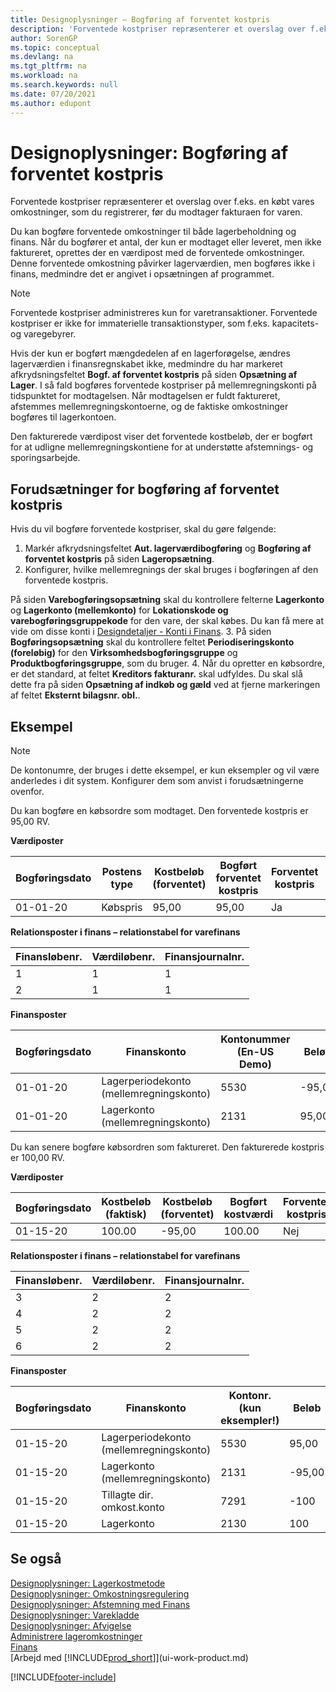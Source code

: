 ```yaml
---
title: Designoplysninger – Bogføring af forventet kostpris
description: 'Forventede kostpriser repræsenterer et overslag over f.eks. en købt vares omkostninger, som du registrerer, før du modtager fakturaen for varen.'
author: SorenGP
ms.topic: conceptual
ms.devlang: na
ms.tgt_pltfrm: na
ms.workload: na
ms.search.keywords: null
ms.date: 07/20/2021
ms.author: edupont
---
```

# <a name="design-details-expected-cost-posting"></a><a name="design-details-expected-cost-posting"></a><a name="design-details-expected-cost-posting"></a>Designoplysninger: Bogføring af forventet kostpris
Forventede kostpriser repræsenterer et overslag over f.eks. en købt vares omkostninger, som du registrerer, før du modtager fakturaen for varen.  

 Du kan bogføre forventede omkostninger til både lagerbeholdning og finans. Når du bogfører et antal, der kun er modtaget eller leveret, men ikke faktureret, oprettes der en værdipost med de forventede omkostninger. Denne forventede omkostning påvirker lagerværdien, men bogføres ikke i finans, medmindre det er angivet i opsætningen af programmet.  

> [!NOTE]  
>  Forventede kostpriser administreres kun for varetransaktioner. Forventede kostpriser er ikke for immaterielle transaktionstyper, som f.eks. kapacitets- og varegebyrer.  

 Hvis der kun er bogført mængdedelen af en lagerforøgelse, ændres lagerværdien i finansregnskabet ikke, medmindre du har markeret afkrydsningsfeltet **Bogf. af forventet kostpris** på siden **Opsætning af Lager**. I så fald bogføres forventede kostpriser på mellemregningskonti på tidspunktet for modtagelsen. Når modtagelsen er fuldt faktureret, afstemmes mellemregningskontoerne, og de faktiske omkostninger bogføres til lagerkontoen.  

 Den fakturerede værdipost viser det forventede kostbeløb, der er bogført for at udligne mellemregningskontiene for at understøtte afstemnings- og sporingsarbejde.  

## <a name="prerequisites-for-posting-expected-costs"></a><a name="prerequisites-for-posting-expected-costs"></a><a name="prerequisites-for-posting-expected-costs"></a>Forudsætninger for bogføring af forventet kostpris

Hvis du vil bogføre forventede kostpriser, skal du gøre følgende:
1. Markér afkrydsningsfeltet **Aut. lagerværdibogføring** og **Bogføring af forventet kostpris** på siden **Lageropsætning**.
2. Konfigurer, hvilke mellemregnings der skal bruges i bogføringen af den forventede kostpris.  

  På siden **Varebogføringsopsætning** skal du kontrollere felterne **Lagerkonto** og **Lagerkonto (mellemkonto)** for **Lokationskode og varebogføringsgruppekode** for den vare, der skal købes. Du kan få mere at vide om disse konti i [Designdetaljer - Konti i Finans](design-details-accounts-in-the-general-ledger.md).
3. På siden **Bogføringsopsætning** skal du kontrollere feltet **Periodiseringskonto (foreløbig)** for den **Virksomhedsbogføringsgruppe** og **Produktbogføringsgruppe**, som du bruger.
4. Når du opretter en købsordre, er det standard, at feltet **Kreditors fakturanr.** skal udfyldes. Du skal slå dette fra på siden **Opsætning af indkøb og gæld** ved at fjerne markeringen af feltet **Eksternt bilagsnr. obl.**.

## <a name="example"></a><a name="example"></a><a name="example"></a>Eksempel

> [!NOTE]  
> De kontonumre, der bruges i dette eksempel, er kun eksempler og vil være anderledes i dit system. Konfigurer dem som anvist i forudsætningerne ovenfor.

Du kan bogføre en købsordre som modtaget. Den forventede kostpris er 95,00 RV.  

 **Værdiposter**  

|Bogføringsdato|Postens type|Kostbeløb (forventet)|Bogført forventet kostpris|Forventet kostpris|Varepostløbenr.|Løbenr.|  
|------------------|----------------|------------------------------|----------------------------------|-------------------|---------------------------|---------------|  
|01-01-20|Købspris|95,00|95,00|Ja|1|1|  

 **Relationsposter i finans – relationstabel for varefinans**  

|Finansløbenr.|Værdiløbenr.|Finansjournalnr.|  
|--------------------|---------------------|-----------------------|  
|1|1|1|  
|2|1|1|  

 **Finansposter**  

|Bogføringsdato|Finanskonto|Kontonummer (En-US Demo)|Beløb|Løbenr.|  
|------------------|------------------|---------------------------------|------------|---------------|  
|01-01-20|Lagerperiodekonto (mellemregningskonto)|5530|-95,00|2|  
|01-01-20|Lagerkonto (mellemregningskonto)|2131|95,00|1|  

 Du kan senere bogføre købsordren som faktureret. Den fakturerede kostpris er 100,00 RV.  

 **Værdiposter**  

|Bogføringsdato|Kostbeløb (faktisk)|Kostbeløb (forventet)|Bogført kostværdi|Forventet kostpris|Varepostløbenr.|Løbenr.|  
|------------------|----------------------------|------------------------------|-------------------------|-------------------|---------------------------|---------------|  
|01-15-20|100.00|-95,00|100.00|Nej|1|2|  

 **Relationsposter i finans – relationstabel for varefinans**  

|Finansløbenr.|Værdiløbenr.|Finansjournalnr.|  
|--------------------|---------------------|-----------------------|  
|3|2|2|  
|4|2|2|  
|5|2|2|  
|6|2|2|  

 **Finansposter**  

|Bogføringsdato|Finanskonto|Kontonr. (kun eksempler!)|Beløb|Løbenr.|  
|------------------|------------------|---------------------------------|------------|---------------|  
|01-15-20|Lagerperiodekonto (mellemregningskonto)|5530|95,00|4|  
|01-15-20|Lagerkonto (mellemregningskonto)|2131|-95,00|3|  
|01-15-20|Tillagte dir. omkost.konto|7291|-100|6|  
|01-15-20|Lagerkonto|2130|100|5|  

## <a name="see-also"></a><a name="see-also"></a><a name="see-also"></a>Se også
 [Designoplysninger: Lagerkostmetode](design-details-inventory-costing.md)   
 [Designoplysninger: Omkostningsregulering](design-details-cost-adjustment.md)   
 [Designoplysninger: Afstemning med Finans](design-details-reconciliation-with-the-general-ledger.md)   
 [Designoplysninger: Varekladde](design-details-inventory-posting.md)   
 [Designoplysninger: Afvigelse](design-details-variance.md)  
 [Administrere lageromkostninger](finance-manage-inventory-costs.md)  
 [Finans](finance.md)  
 [Arbejd med [!INCLUDE[prod_short](includes/prod_short.md)]](ui-work-product.md)


[!INCLUDE[footer-include](includes/footer-banner.md)]
